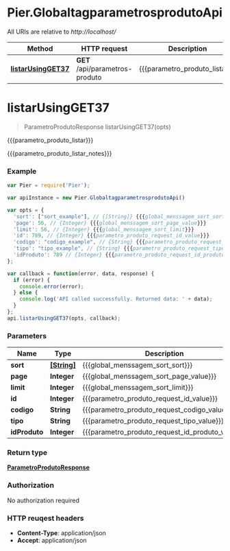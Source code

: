 # Pier.GlobaltagparametrosprodutoApi

All URIs are relative to *http://localhost/*

Method | HTTP request | Description
------------- | ------------- | -------------
[**listarUsingGET37**](GlobaltagparametrosprodutoApi.md#listarUsingGET37) | **GET** /api/parametros-produto | {{{parametro_produto_listar}}}


<a name="listarUsingGET37"></a>
# **listarUsingGET37**
> ParametroProdutoResponse listarUsingGET37(opts)

{{{parametro_produto_listar}}}

{{{parametro_produto_listar_notes}}}

### Example
```javascript
var Pier = require('Pier');

var apiInstance = new Pier.GlobaltagparametrosprodutoApi()

var opts = { 
  'sort': ["sort_example"], // {[String]} {{{global_menssagem_sort_sort}}}
  'page': 56, // {Integer} {{{global_menssagem_sort_page_value}}}
  'limit': 56, // {Integer} {{{global_menssagem_sort_limit}}}
  'id': 789, // {Integer} {{{parametro_produto_request_id_value}}}
  'codigo': "codigo_example", // {String} {{{parametro_produto_request_codigo_value}}}
  'tipo': "tipo_example", // {String} {{{parametro_produto_request_tipo_value}}}
  'idProduto': 789 // {Integer} {{{parametro_produto_request_id_produto_value}}}
};

var callback = function(error, data, response) {
  if (error) {
    console.error(error);
  } else {
    console.log('API called successfully. Returned data: ' + data);
  }
};
api.listarUsingGET37(opts, callback);
```

### Parameters

Name | Type | Description  | Notes
------------- | ------------- | ------------- | -------------
 **sort** | [**[String]**](String.md)| {{{global_menssagem_sort_sort}}} | [optional] 
 **page** | **Integer**| {{{global_menssagem_sort_page_value}}} | [optional] 
 **limit** | **Integer**| {{{global_menssagem_sort_limit}}} | [optional] 
 **id** | **Integer**| {{{parametro_produto_request_id_value}}} | [optional] 
 **codigo** | **String**| {{{parametro_produto_request_codigo_value}}} | [optional] 
 **tipo** | **String**| {{{parametro_produto_request_tipo_value}}} | [optional] 
 **idProduto** | **Integer**| {{{parametro_produto_request_id_produto_value}}} | [optional] 

### Return type

[**ParametroProdutoResponse**](ParametroProdutoResponse.md)

### Authorization

No authorization required

### HTTP reuqest headers

 - **Content-Type**: application/json
 - **Accept**: application/json

